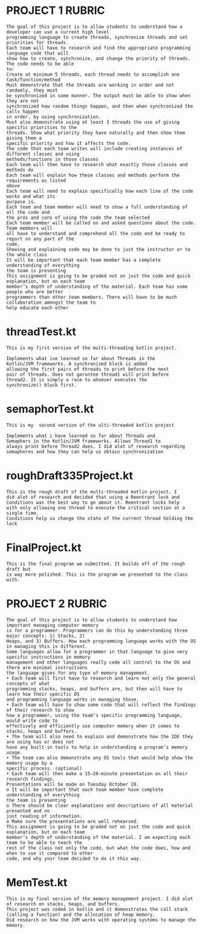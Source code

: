 # PROJECT 1 RUBRIC
    The goal of this project is to allow students to understand how a developer can use a current high level
    programming language to create threads, synchronize threads and set priorities for threads.
    Each team will have to research and find the appropriate programming language code that will
    show how to create, synchronize, and change the priority of threads. The code needs to be able
    to:
    Create at minimum 5 threads, each thread needs to accomplish one
    task/function/method
    Must demonstrate that the threads are working in order and not randomly, they must
    be synchronized in some manner. The output must be able to show when they are not
    synchronized how random things happen, and then when synchronized the calls happen
    in order, by using synchronization.
    Must also demonstrate using at least 3 threads the use of giving specific priorities to the
    threads. Show what priority they have naturally and then show them giving them a
    specific priority and how it affects the code.
    The code that each team writes will include creating instances of different classes and using
    methods/functions in those classes
    Each team will then have to research what exactly those classes and methods do
    Each team will explain how these classes and methods perform the requirements as listed
    above
    Each team will need to explain specifically how each line of the code works and what its
    purpose is.
    Each team and team member will need to show a full understanding of all the code and
    the pros and cons of using the code the team selected
    Each team member will be called on and asked questions about the code. Team members will
    all have to understand and comprehend all the code and be ready to report on any part of the
    code.
    Showing and explaining code may be done to just the instructor or to the whole class
    It will be important that each team member has a complete understanding of everything
    the team is presenting
    This assignment is going to be graded not on just the code and quick explanation, but on each team
    member’s depth of understanding of the material. Each team has some people who are better
    programmers than other team members. There will have to be much collaboration amongst the team to
    help educate each other

# threadTest.kt
    This is my first version of the multi-threading kotlin project.
    
    Implements what ive learned so far about Threads in the 
    Kotlin/JVM frameworks. A synchronized block is added
    allowing the first pairs of threads to print before the next
    pair of threads. Does not garuntee thread1 will print before 
    thread2. It is simply a race to whoever executes the 
    synchronize() block first.

# semaphorTest.kt
    This is my  second version of the ulti-threaded kotlin project

    Implements what i have learned so far about Threads and
    Semaphors in the Kotlin/JVM frameworks. Allows Thread1 to
    always print before Thread2 does. I did alot of research regarding 
    semaphores and how they can help us obtain synchronization

# roughDraft335Project.kt 
    This is the rough draft of the multi-threaded kotlin project. I 
    did alot of research and decided that using a Reentrant lock and 
    Conditions was the best way to go about it. Reentrant locks help 
    with only allowing one thread to execute the critical section at a single time.
    Conditions help us change the state of the current thread holding the lock

# FinalProject.kt
    This is the final program we submitted. It builds off of the rough draft but 
    is way more polished. This is the program we presented to the class with.

# PROJECT 2 RUBRIC
    The goal of this project is to allow students to understand how important managing computer memory
    is for a programmer. Programmers can do this by understanding three major concepts: 1) Stacks, 2)
    Heaps, and 3) Buffers. How each programming language works with the OS in managing this is different.
    Some languages allow for a programmer in that language to give very specific instructions in memory
    management and other languages really cede all control to the OS and there are minimal instructions
    the language gives for any type of memory management.
    • Each team will first have to research and learn not only the general concepts of what
    programming stacks, heaps, and buffers are, but then will have to learn how their specific OS
    and programming language works in managing those.
    • Each team will have to show some code that will reflect the findings of their research to show
    how a programmer, using the team’s specific programming language, would write code to
    effectively and efficiently use computer memory when it comes to stacks, heaps and buffers.
    • The team will also need to explain and demonstrate how the IDE they are using has or does not
    have any built-in tools to help in understanding a program’s memory usage.
    • The team can also demonstrate any OS tools that would help show the memory usage by a
    specific process. (optional)
    • Each team will then make a 15–20-minute presentation on all their research findings.
    Presentations will be made on Tuesday October 28.
    o It will be important that each team member have complete understanding of everything
    the team is presenting
    o There should be clear explanations and descriptions of all material presented and no
    just reading of information.
    o Make sure the presentations are well rehearsed.
    This assignment is going to be graded not on just the code and quick explanation, but on each team
    member’s depth of understanding of the material. I am expecting each team to be able to teach the
    rest of the class not only the code, but what the code does, how and when to use it compared to other
    code, and why your team decided to do it this way.
# MemTest.kt
    This is my final version of the memory management project. I did alot of research on stacks, heaps, and buffers.
    This project was coded in kotlin and it demonstrates the call stack (calling a function) and the allocation of heap memory. 
    Did research on how the JVM works with operating systems to manage the memory.
